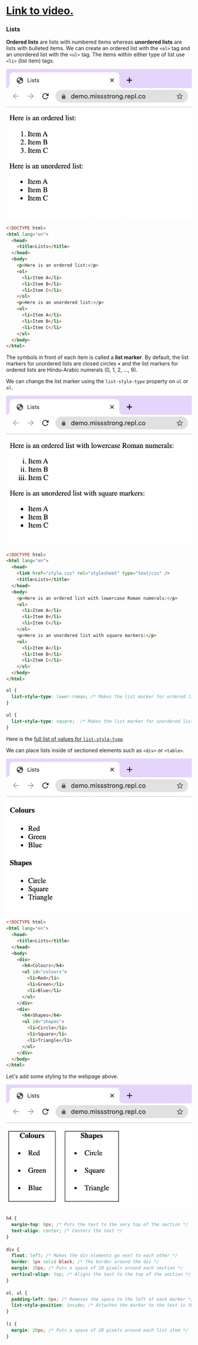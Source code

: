 # [Link to video.](https://www.youtube.com/watch?v=SmGcsQ0kAVM&list=PLVD25niNi0BnHHieFb-9egE6e3kno8Su-)

### Lists

**Ordered lists** are lists with numbered items whereas **unordered lists** are lists with bulleted items. We can create an ordered list with the `<ol>` tag and an unordered list with the `<ul>` tag. The items within either type of list use `<li>` (list item) tags.

![](../../Images/HTML_List_1.png)

```html
<!DOCTYPE html>
<html lang="en">
  <head>
    <title>Lists</title>
  </head>
  <body>
    <p>Here is an ordered list:</p>
    <ol>
      <li>Item A</li>
      <li>Item B</li>
      <li>Item C</li>
    </ol>
    <p>Here is an unordered list:</p>
    <ul>
      <li>Item A</li>
      <li>Item B</li>
      <li>Item C</li>
    </ul>
  </body>
</html>
```

The symbols in front of each item is called a **list marker**. By default, the list markers for unordered lists are closed circles • and the list markers for ordered lists are Hindu-Arabic numerals (0, 1, 2, ..., 9).

We can change the list marker using the `list-style-type` property on `ul` or `ol`. 

![](../../Images/HTML_List_2.png)

```html
<!DOCTYPE html>
<html lang="en">
  <head>
    <link href="style.css" rel="stylesheet" type="text/css" />
    <title>Lists</title>
  </head>
  <body>
    <p>Here is an ordered list with lowercase Roman numerals:</p>
    <ol>
      <li>Item A</li>
      <li>Item B</li>
      <li>Item C</li>
    </ol>
    <p>Here is an unordered list with square markers:</p>
    <ul>
      <li>Item A</li>
      <li>Item B</li>
      <li>Item C</li>
    </ul>
  </body>
</html>
```

```css
ol {
  list-style-type: lower-roman; /* Makes the list marker for ordered lists lowercase Roman numerals */
}

ul {
  list-style-type: square;  /* Makes the list marker for unordered lists closed squares */
}
```

Here is the [full list of values for `list-style-type`](https://developer.mozilla.org/en-US/docs/Web/CSS/list-style-type#values).

We can place lists inside of sectioned elements such as `<div>` or `<table>`.

![](../../Images/HTML_List_3.png)

```html
<!DOCTYPE html>
<html lang="en">
  <head>
    <title>Lists</title>
  </head>
  <body>
    <div>
      <h4>Colours</h4>
      <ul id="colours">
        <li>Red</li>
        <li>Green</li>
        <li>Blue</li>
      </ul>
    </div>
    <div>
      <h4>Shapes</h4>
      <ul id="shapes">
        <li>Circle</li>
        <li>Square</li>
        <li>Triangle</li>
      </ul>
    </div>
  </body>
</html>
```

Let's add some styling to the webpage above.


![](../../Images/HTML_List_4.png)

```css
h4 {
  margin-top: 0px; /* Puts the text to the very top of the section */
  text-align: center; /* Centers the text */
}

div {
  float: left; /* Makes the div elements go next to each other */
  border: 1px solid black; /* The border around the div */
  margin: 10px; /* Puts a space of 10 pixels around each section */
  vertical-align: top; /* Aligns the text to the top of the section */
}

ol, ul {
  padding-left: 0px; /* Removes the space to the left of each marker */
  list-style-position: inside; /* Attaches the marker to the text in the list item */
}

li {
  margin: 20px; /* Puts a space of 20 pixels around each list item */
}
```
